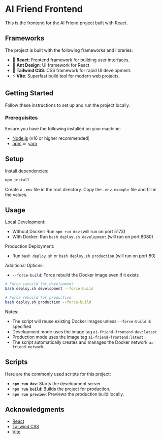 # AI Friend Frontend

This is the frontend for the AI Friend project built with React.

## Frameworks

The project is built with the following frameworks and libraries:

- 🚀 **React**: Frontend framework for building user interfaces.
- 🐜 **Ant Design**: UI framework for React.
- 🎨 **Tailwind CSS**: CSS framework for rapid UI development.
- ⚡ **Vite**: Superfast build tool for modern web projects.

## Getting Started

Follow these instructions to set up and run the project locally.

### Prerequisites

Ensure you have the following installed on your machine:

- [Node.js](https://nodejs.org/) (v16 or higher recommended)
- [npm](https://www.npmjs.com/) or [yarn](https://yarnpkg.com/)

## Setup

Install dependencies:

```bash
npm install
```

Create a `.env` file in the root directory. Copy the `.env.example` file and fill in the values.

## Usage

Local Development:

- Without Docker: Run `npm run dev` (will run on port 5173)
- With Docker: Run `bash deploy.sh development` (will run on port 8080)

Production Deployment:

- Run `bash deploy.sh` or `bash deploy.sh production` (will run on port 80)

Additional Options:

- `--force-build`: Force rebuild the Docker image even if it exists

```bash
# Force rebuild for development
bash deploy.sh development --force-build

# Force rebuild for production
bash deploy.sh production --force-build
```

Notes:

- The script will reuse existing Docker images unless `--force-build` is specified
- Development mode uses the image tag `ai-friend-frontend-dev:latest`
- Production mode uses the image tag `ai-friend-frontend:latest`
- The script automatically creates and manages the Docker network `ai-friend-network`

## Scripts

Here are the commonly used scripts for this project:

- **`npm run dev`**: Starts the development server.
- **`npm run build`**: Builds the project for production.
- **`npm run preview`**: Previews the production build locally.

## Acknowledgments

- [React](https://reactjs.org/)
- [Tailwind CSS](https://tailwindcss.com/)
- [Vite](https://vitejs.dev/)
